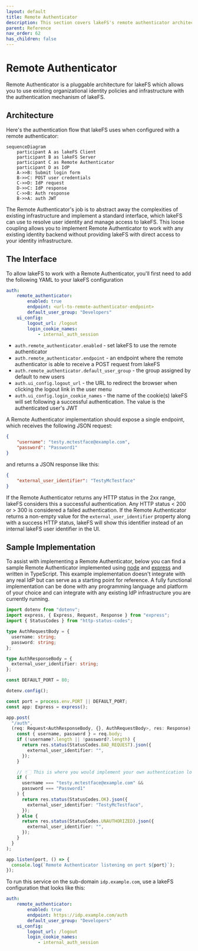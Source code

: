 ```yaml
---
layout: default
title: Remote Authenticator
description: This section covers lakeFS's remote authenticator architecture for integrating with existing security infrastructure
parent: Reference
nav_order: 62
has_children: false
---
```


# Remote Authenticator

Remote Authenticator is a pluggable architecture for lakeFS which allows you to use existing organizational identity policies and infrastructure with the authentication mechanism of lakeFS. 

## Architecture

Here's the authentication flow that lakeFS uses when configured with a remote authenticator:

```mermaid
sequenceDiagram
    participant A as lakeFS Client
    participant B as lakeFS Server
    participant C as Remote Authenticator
    participant D as IdP
    A->>B: Submit login form
    B->>C: POST user credentials
    C->>D: IdP request
    D->>C: IdP response
    C->>B: Auth response
    B->>A: auth JWT
```

The Remote Authenticator's job is to abstract away the complexities of existing infrastructure and implement a standard interface, which lakeFS can use to resolve user identity and manage access to lakeFS. This loose coupling allows you to implement Remote Authenticator to work with any existing identity backend without providing lakeFS with direct access to your identity infrastructure.

## The Interface

To allow lakeFS to work with a Remote Authenticator, you'll first need to add the following YAML to your lakeFS configuration

```yaml
auth:
    remote_authenticator:
        enabled: true
        endpoint: <url-to-remote-authenticator-endpoint>
        default_user_group: "Developers"
    ui_config:
        logout_url: /logout
        login_cookie_names:
            - internal_auth_session
```

- `auth.remote_authenticator.enabled` - set lakeFS to use the remote authenticator
- `auth.remote_authenticator.endpoint` - an endpoint where the remote authenticator is able to receive a POST request from lakeFS
- `auth.remote_authenticator.default_user_group` - the group assigned by default to new users
- `auth.ui_config.logout_url` - the URL to redirect the browser when clicking the logout link in the user menu
- `auth.ui_config.login_cookie_names` - the name of the cookie(s) lakeFS will set following a successful authentication. The value is the authenticated user's JWT

A Remote Authenticator implementation should expose a single endpoint, which receives the following JSON request:

```JSON
{
    "username": "testy.mctestface@example.com",
    "password": "Password1"
}
```

and returns a JSON response like this:

```JSON
{
    "external_user_identifier": "TestyMcTestface"
}
```

If the Remote Authenticator returns any HTTP status in the 2xx range, lakeFS considers this a successful authentication. Any HTTP status < 200 or > 300 is considered a failed authentication. If the Remote Authenticator returns a non-empty value for the `external_user_identifier` property along with a success HTTP status, lakeFS will show this identifier instead of an internal lakeFS user identifier in the UI.

## Sample Implementation

To assist with implementing a Remote Authenticator, below you can find a sample Remote Authenticator implemented using [node](https://nodejs.org/) and [express](https://expressjs.com/) and written in TypeScript. This example implementation doesn't integrate with any real IdP but can serve as a starting point for reference. A fully functional implementation can be done with any programming language and platform of your choice and can integrate with any existing IdP infrastructure you are currently running.

```TypeScript
import dotenv from "dotenv";
import express, { Express, Request, Response } from "express";
import { StatusCodes } from "http-status-codes";

type AuthRequestBody = {
  username: string;
  password: string;
};

type AuthResponseBody = {
  external_user_identifier: string;
};

const DEFAULT_PORT = 80;

dotenv.config();

const port = process.env.PORT || DEFAULT_PORT;
const app: Express = express();

app.post(
  "/auth",
  (req: Request<AuthResponseBody, {}, AuthRequestBody>, res: Response) => {
    const { username, password } = req.body;
    if (!username?.length || !password?.length) {
      return res.status(StatusCodes.BAD_REQUEST).json({
        external_user_identifier: "",
      });
    }

    // 👇🏻 This is where you would implement your own authentication logic
    if (
      username === "testy.mctestface@example.com" &&
      password === "Password1"
    ) {
      return res.status(StatusCodes.OK).json({
        external_user_identifier: "TestyMcTestface",
      });
    } else {
      return res.status(StatusCodes.UNAUTHORIZED).json({
        external_user_identifier: "",
      });
    }
  }
);

app.listen(port, () => {
  console.log(`Remote Authenticator listening on port ${port}`);
});
```

To run this service on the sub-domain `idp.example.com`, use a lakeFS configuration that looks like this:

```yaml
auth:
    remote_authenticator:
        enabled: true
        endpoint: https://idp.example.com/auth
        default_user_group: "Developers"
    ui_config:
        logout_url: /logout
        login_cookie_names:
            - internal_auth_session
```
